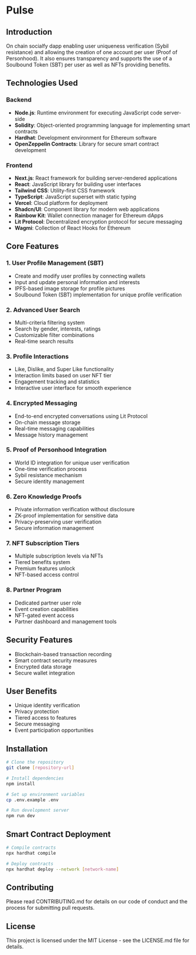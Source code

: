 # Pulse

## Introduction
On chain socialfy dapp enabling user uniqueness verification (Sybil resistance) and allowing the creation of one account per user (Proof of Personhood).
It also ensures transparency and supports the use of a Soulbound Token (SBT) per user as well as NFTs providing benefits.

## Technologies Used

### Backend
- **Node.js**: Runtime environment for executing JavaScript code server-side
- **Solidity**: Object-oriented programming language for implementing smart contracts
- **Hardhat**: Development environment for Ethereum software
- **OpenZeppelin Contracts**: Library for secure smart contract development

### Frontend
- **Next.js**: React framework for building server-rendered applications
- **React**: JavaScript library for building user interfaces
- **Tailwind CSS**: Utility-first CSS framework
- **TypeScript**: JavaScript superset with static typing
- **Vercel**: Cloud platform for deployment
- **Shadcn/UI**: Component library for modern web applications
- **Rainbow Kit**: Wallet connection manager for Ethereum dApps
- **Lit Protocol**: Decentralized encryption protocol for secure messaging
- **Wagmi**: Collection of React Hooks for Ethereum

## Core Features

### 1. User Profile Management (SBT)
- Create and modify user profiles by connecting wallets
- Input and update personal information and interests
- IPFS-based image storage for profile pictures
- Soulbound Token (SBT) implementation for unique profile verification

### 2. Advanced User Search
- Multi-criteria filtering system
- Search by gender, interests, ratings
- Customizable filter combinations
- Real-time search results

### 3. Profile Interactions
- Like, Dislike, and Super Like functionality
- Interaction limits based on user NFT tier
- Engagement tracking and statistics
- Interactive user interface for smooth experience

### 4. Encrypted Messaging
- End-to-end encrypted conversations using Lit Protocol
- On-chain message storage
- Real-time messaging capabilities
- Message history management

### 5. Proof of Personhood Integration
- World ID integration for unique user verification
- One-time verification process
- Sybil resistance mechanism
- Secure identity management

### 6. Zero Knowledge Proofs
- Private information verification without disclosure
- ZK-proof implementation for sensitive data
- Privacy-preserving user verification
- Secure information management

### 7. NFT Subscription Tiers
- Multiple subscription levels via NFTs
- Tiered benefits system
- Premium features unlock
- NFT-based access control

### 8. Partner Program
- Dedicated partner user role
- Event creation capabilities
- NFT-gated event access
- Partner dashboard and management tools

## Security Features
- Blockchain-based transaction recording
- Smart contract security measures
- Encrypted data storage
- Secure wallet integration

## User Benefits
- Unique identity verification
- Privacy protection
- Tiered access to features
- Secure messaging
- Event participation opportunities

## Installation

```bash
# Clone the repository
git clone [repository-url]

# Install dependencies
npm install

# Set up environment variables
cp .env.example .env

# Run development server
npm run dev
```

## Smart Contract Deployment

```bash
# Compile contracts
npx hardhat compile

# Deploy contracts
npx hardhat deploy --network [network-name]
```

## Contributing
Please read CONTRIBUTING.md for details on our code of conduct and the process for submitting pull requests.

## License
This project is licensed under the MIT License - see the LICENSE.md file for details.
